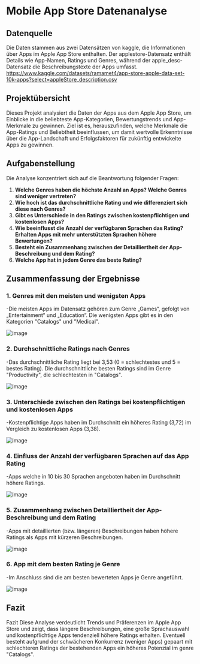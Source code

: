 # Mobile App Store Datenanalyse
## Datenquelle 
Die Daten stammen aus zwei Datensätzen von kaggle, die Informationen über Apps im Apple App Store enthalten. Der applestore-Datensatz enthält Details wie App-Namen, Ratings und Genres, während der apple_desc-Datensatz die Beschreibungstexte der Apps umfasst. https://www.kaggle.com/datasets/ramamet4/app-store-apple-data-set-10k-apps?select=appleStore_description.csv
## Projektübersicht 

Dieses Projekt analysiert die Daten der Apps aus dem Apple App Store, um Einblicke in die beliebteste App-Kategorien, Bewertungstrends und App-Merkmale zu gewinnen. Ziel ist es, herauszufinden, welche Merkmale die App-Ratings und Beliebtheit beeinflussen, um damit wertvolle Erkenntnisse über die App-Landschaft und Erfolgsfaktoren für zukünftig entwickelte Apps zu gewinnen.

## Aufgabenstellung 

Die Analyse konzentriert sich auf die Beantwortung folgender Fragen:

1. **Welche Genres haben die höchste Anzahl an Apps? Welche Genres sind weniger vertreten?**
2. **Wie hoch ist das durchschnittliche Rating und wie differenziert sich diese nach Genres?**
3. **Gibt es Unterschiede in den Ratings zwischen kostenpflichtigen und kostenlosen Apps?**
4. **Wie beeinflusst die Anzahl der verfügbaren Sprachen das Rating? Erhalten Apps mit mehr unterstützten Sprachen höhere Bewertungen?**
5. **Besteht ein Zusammenhang zwischen der Detailliertheit der App-Beschreibung und dem Rating?**
6. **Welche App hat in jedem Genre das beste Rating?**

## Zusammenfassung der Ergebnisse

### 1. **Genres mit den meisten und wenigsten Apps**
   -Die meisten Apps im Datensatz gehören zum Genre „Games“, gefolgt von „Entertainment“ und „Education“. Die wenigsten Apps gibt es in den Kategorien "Catalogs" und "Medical".

![image](https://github.com/user-attachments/assets/70d0182d-e71a-4d17-b71e-54bcf3e80909)


### 2. **Durchschnittliche  Ratings nach Genres**
   -Das durchschnittliche Rating liegt bei 3,53 (0 = schlechtestes und 5 = bestes Rating). Die durchschnittliche besten Ratings sind im Genre "Productivity", die schlechtesten in "Catalogs". 

![image](https://github.com/user-attachments/assets/324806f4-1f9c-422a-b008-0910933212e4)


### 3. **Unterschiede zwischen den Ratings bei kostenpflichtigen und kostenlosen Apps**
   -Kostenpflichtige Apps haben im Durchschnitt ein höheres Rating (3,72) im Vergleich zu kostenlosen Apps (3,38). 

![image](https://github.com/user-attachments/assets/dca67661-09a6-4229-b326-82f670aa06b5)

### 4. **Einfluss der Anzahl der verfügbaren Sprachen auf das App Rating**
   -Apps welche in 10 bis 30 Sprachen angeboten haben im Durchschnitt höhere Ratings.

![image](https://github.com/user-attachments/assets/06c273f5-94fc-4698-b8d6-735143fd9f6a)

### 5. **Zusammenhang zwischen Detailliertheit der App-Beschreibung und dem Rating**
   -Apps mit detaillierten (bzw. längeren) Beschreibungen haben höhere Ratings als Apps mit kürzeren Beschreibungen.

![image](https://github.com/user-attachments/assets/e856de3b-00e0-430d-b022-79d2a4559a8f)

### 6. **App mit dem besten Rating je Genre**
   -Im Anschluss sind die am besten bewerteten Apps je Genre angeführt.

![image](https://github.com/user-attachments/assets/1caebbc7-4010-426e-9525-504ea97e0d2b)


## Fazit

Fazit Diese Analyse verdeutlicht Trends und Präferenzen im Apple App Store und zeigt, dass längere Beschreibungen, eine große Sprachauswahl und kostenpflichtige Apps tendenziell höhere Ratings erhalten. Eventuell besteht aufgrund der schwächeren Konkurrenz (weniger Apps) gepaart mit schlechteren Ratings der bestehenden Apps ein höheres Potenzial im genre "Catalogs". 
